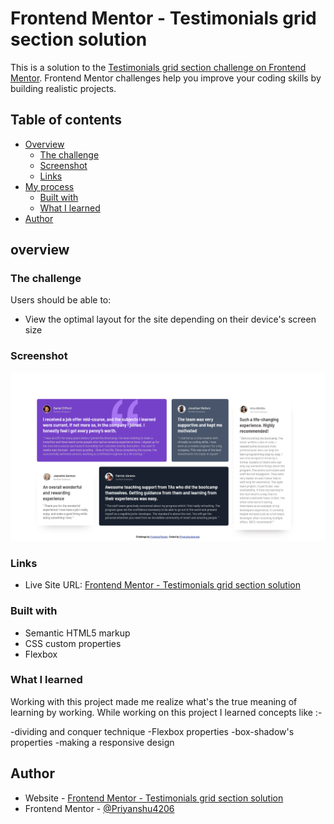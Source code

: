 # Frontend Mentor - Testimonials grid section solution

This is a solution to the [Testimonials grid section challenge on Frontend Mentor](https://www.frontendmentor.io/challenges/testimonials-grid-section-Nnw6J7Un7). Frontend Mentor challenges help you improve your coding skills by building realistic projects. 
## Table of contents

- [Overview](#overview)
  - [The challenge](#the-challenge)
  - [Screenshot](#screenshot)
  - [Links](#links)
- [My process](#my-process)
  - [Built with](#built-with)
  - [What I learned](#what-i-learned)
- [Author](#author)

## overview

### The challenge

Users should be able to:

- View the optimal layout for the site depending on their device's screen size
### Screenshot

![](./screenshot_desktop.png)

### Links

- Live Site URL: [Frontend Mentor - Testimonials grid section solution]()

### Built with

- Semantic HTML5 markup
- CSS custom properties
- Flexbox


### What I learned

Working with this project made me realize what's the true meaning of learning by working.
While working on this project I learned concepts like :-

-dividing and conquer technique
-Flexbox properties 
-box-shadow's properties
-making a responsive design

## Author

- Website - [Frontend Mentor - Testimonials grid section solution]()
- Frontend Mentor - [@Priyanshu4206](https://www.frontendmentor.io/profile/Priyanshu4206)